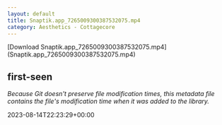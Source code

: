 ```yaml
---
layout: default
title: Snaptik.app_7265009300387532075.mp4
category: Aesthetics - Cottagecore
---
```


<div markdown="0">[Download Snaptik.app_7265009300387532075.mp4](Snaptik.app_7265009300387532075.mp4)
<h2>first-seen</h2>
<p><i>Because Git doesn't preserve file modification times, this metadata file contains the file's modification time when it was added to the library.</i></p>
<p>2023-08-14T22:23:29+00:00</p>

</div>


